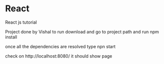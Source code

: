 # React
React js tutorial

Project done by Vishal 
to run download and go to project path and run npm install 

once all the dependencies are resolved type npn start 

check on http://localhost:8080/ it should show page 